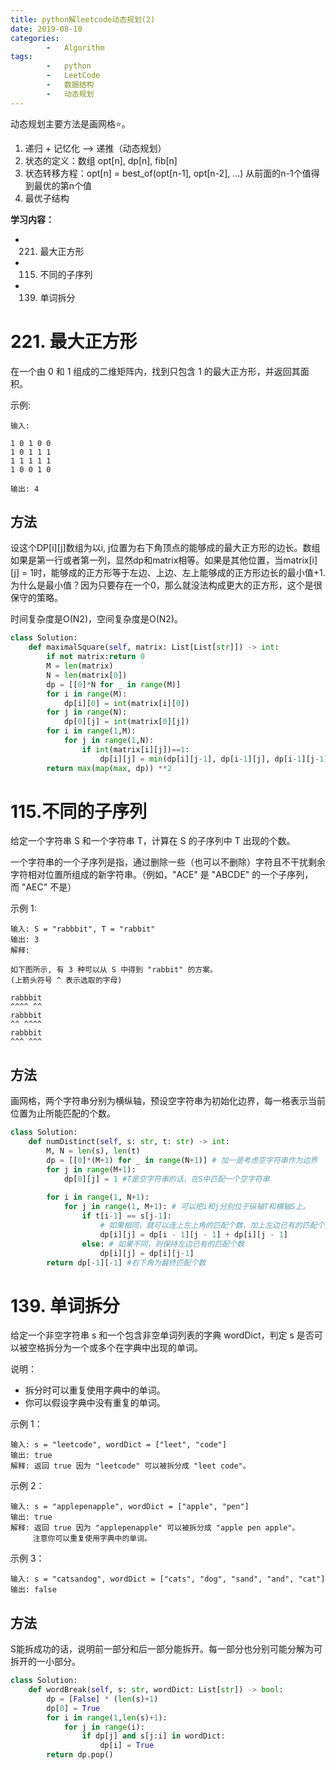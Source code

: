 ```yaml
---
title: python解leetcode动态规划(2)
date: 2019-08-10
categories: 
	    -   Algorithm
tags:  
        -   python
        -   LeetCode
        -   数据结构
        -   动态规划
---
```

动态规划主要方法是画网格⭐。

1.  递归 + 记忆化 ——> 递推（动态规划）
2.  状态的定义：数组 opt[n], dp[n], fib[n] 
3.  状态转移方程：opt[n] = best_of(opt[n-1], opt[n-2], ...) 从前面的n-1个值得到最优的第n个值
4.  最优子结构

**学习内容：**

-   221. 最大正方形
-   115. 不同的子序列
-   139. 单词拆分

<!-- more -->

# 221. 最大正方形

在一个由 0 和 1 组成的二维矩阵内，找到只包含 1 的最大正方形，并返回其面积。

示例:
```
输入: 

1 0 1 0 0
1 0 1 1 1
1 1 1 1 1
1 0 0 1 0

输出: 4
```

## 方法
设这个DP[i][j]数组为以i, j位置为右下角顶点的能够成的最大正方形的边长。数组如果是第一行或者第一列，显然dp和matrix相等。如果是其他位置，当matrix[i][j] = 1时，能够成的正方形等于左边、上边、左上能够成的正方形边长的最小值+1.为什么是最小值？因为只要存在一个0，那么就没法构成更大的正方形，这个是很保守的策略。

时间复杂度是O(N2)，空间复杂度是O(N2)。
```python
class Solution:
    def maximalSquare(self, matrix: List[List[str]]) -> int:
        if not matrix:return 0
        M = len(matrix)
        N = len(matrix[0])
        dp = [[0]*N for _ in range(M)]
        for i in range(M):
            dp[i][0] = int(matrix[i][0])
        for j in range(N):
            dp[0][j] = int(matrix[0][j])
        for i in range(1,M):
            for j in range(1,N):
                if int(matrix[i][j])==1:
                    dp[i][j] = min(dp[i][j-1], dp[i-1][j], dp[i-1][j-1]) +1
        return max(map(max, dp)) **2
```

# 115.不同的子序列
给定一个字符串 S 和一个字符串 T，计算在 S 的子序列中 T 出现的个数。

一个字符串的一个子序列是指，通过删除一些（也可以不删除）字符且不干扰剩余字符相对位置所组成的新字符串。（例如，"ACE" 是 "ABCDE" 的一个子序列，而 "AEC" 不是）

示例 1:
```
输入: S = "rabbbit", T = "rabbit"
输出: 3
解释:

如下图所示, 有 3 种可以从 S 中得到 "rabbit" 的方案。
(上箭头符号 ^ 表示选取的字母)

rabbbit
^^^^ ^^
rabbbit
^^ ^^^^
rabbbit
^^^ ^^^
```

## 方法
画网格，两个字符串分别为横纵轴，预设空字符串为初始化边界，每一格表示当前位置为止所能匹配的个数。

```python
class Solution:
    def numDistinct(self, s: str, t: str) -> int:
        M, N = len(s), len(t)
        dp = [[0]*(M+1) for _ in range(N+1)] # 加一是考虑空字符串作为边界
        for j in range(M+1):
            dp[0][j] = 1 #T是空字符串的话，在S中匹配一个空字符串
        
        for i in range(1, N+1):
            for j in range(1, M+1): # 可以把i和j分别位于纵轴T和横轴S上。
                if t[i-1] == s[j-1]:
                    # 如果相同，就可以连上左上角的匹配个数，加上左边已有的匹配个数
                    dp[i][j] = dp[i - 1][j - 1] + dp[i][j - 1]
                else: # 如果不同，则保持左边已有的匹配个数
                    dp[i][j] = dp[i][j-1]
        return dp[-1][-1] #右下角为最终匹配个数
```

# 139. 单词拆分
给定一个非空字符串 s 和一个包含非空单词列表的字典 wordDict，判定 s 是否可以被空格拆分为一个或多个在字典中出现的单词。

说明：

-   拆分时可以重复使用字典中的单词。
-   你可以假设字典中没有重复的单词。

示例 1：
```
输入: s = "leetcode", wordDict = ["leet", "code"]
输出: true
解释: 返回 true 因为 "leetcode" 可以被拆分成 "leet code"。
```
示例 2：
```
输入: s = "applepenapple", wordDict = ["apple", "pen"]
输出: true
解释: 返回 true 因为 "applepenapple" 可以被拆分成 "apple pen apple"。
     注意你可以重复使用字典中的单词。
```
示例 3：
```
输入: s = "catsandog", wordDict = ["cats", "dog", "sand", "and", "cat"]
输出: false
```

## 方法
S能拆成功的话，说明前一部分和后一部分能拆开。每一部分也分别可能分解为可拆开的一小部分。

```python
class Solution:
    def wordBreak(self, s: str, wordDict: List[str]) -> bool:
        dp = [False] * (len(s)+1)
        dp[0] = True
        for i in range(1,len(s)+1):
            for j in range(i):
                if dp[j] and s[j:i] in wordDict:
                    dp[i] = True
        return dp.pop()
```
